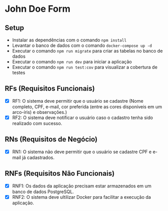 # John Doe Form

## Setup
- Instalar as dependências com o comando `npm install`
- Levantar o banco de dados com o comando `docker-compose up -d`
- Executar o comando `npm run migrate` para criar as tabelas no banco de dados
- Executar o comando `npm run dev` para iniciar a aplicação
- Executar o comando `npm run test:cov` para visualizar a cobertura de testes

## RFs (Requisitos Funcionais)

- [X] RF1: O sistema deve permitir que o usuário se cadastre (Nome completo, CPF, e-mail, cor
preferida (entre as cores disponíveis em um arco-íris) e observações.)
- [X] RF2: O sistema deve notificar o usuário caso o cadastro tenha sido realizado com sucesso.

## RNs (Requisitos de Negócio)

- [X] RN1: O sistema não deve permitir que o usuário se cadastre CPF e e-mail já cadastrados. 

## RNFs (Requisitos Não Funcionais)

- [X] RNF1: Os dados da aplicação precisam estar armazenados em um banco de dados PostgreSQL.
- [X] RNF2: O sistema deve ultilizar Docker para facilitar a execução da aplicação.